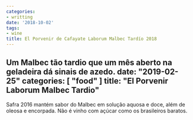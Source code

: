 ```yaml
---
categories:
- writting
date: '2018-10-02'
tags:
- wine
title: El Porvenir de Cafayate Laborum Malbec Tardío 2018
---
```


Um Malbec tão tardio que um mês aberto na geladeira dá sinais de azedo.
date: "2019-02-25"
categories: [ "food" ]
title: "El Porvenir Laborum Malbec Tardio"
---
Safra 2016 mantém sabor do Malbec em solução aquosa e doce, além de oleosa e encorpada. Não é vinho com açúcar como os brasileiros baratos.